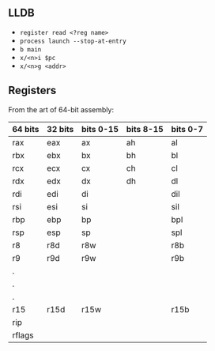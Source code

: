 ## LLDB

* `register read <?reg name>`
* `process launch --stop-at-entry`
* `b main`
* `x/<n>i $pc`
* `x/<n>g <addr>`

## Registers

From the art of 64-bit assembly:

|64 bits|32 bits|bits 0-15|bits 8-15|bits 0-7|
|-------|-------|---------|---------|--------|
|rax    |eax    |ax       |ah       |al      |
|rbx    |ebx    |bx       |bh       |bl      |
|rcx    |ecx    |cx       |ch       |cl      |
|rdx    |edx    |dx       |dh       |dl      |
|rdi    |edi    |di       |         |dil     |
|rsi    |esi    |si       |         |sil     |
|rbp    |ebp    |bp       |         |bpl     |
|rsp    |esp    |sp       |         |spl     |
|r8     |r8d    |r8w      |         |r8b     |
|r9     |r9d    |r9w      |         |r9b     |
|.                                           |
|.                                           |
|.                                           |
|r15    |r15d   |r15w     |         |r15b    |
|rip    |                                    |
|rflags |                                    |